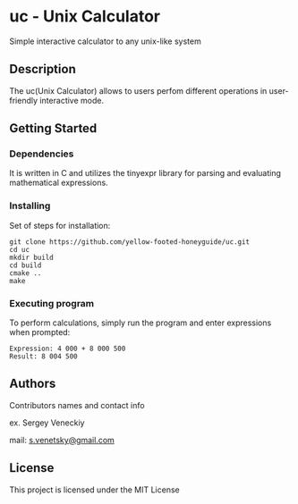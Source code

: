 # uc - Unix Calculator

Simple interactive calculator to any unix-like system

## Description

The uc(Unix Calculator) allows to users perfom different operations in user-friendly interactive mode.

## Getting Started

### Dependencies
 It is written in C and utilizes the tinyexpr library for parsing and evaluating mathematical expressions.

### Installing
Set of steps for installation:

```
git clone https://github.com/yellow-footed-honeyguide/uc.git 
cd uc
mkdir build
cd build
cmake ..
make
```


### Executing program
To perform calculations, simply run the program and enter expressions when prompted:

```
Expression: 4 000 + 8 000 500
Result: 8 004 500
```


## Authors
Contributors names and contact info

ex. Sergey Veneckiy 

mail: s.venetsky@gmail.com

## License
This project is licensed under the MIT License


